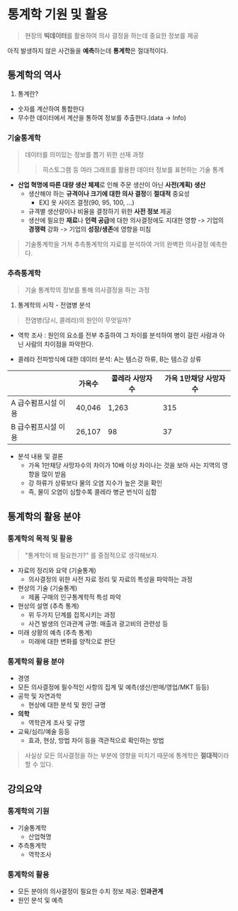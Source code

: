 # 통계학 기원 및 활용

> 현장의 **빅데이터**를 활용하여 의사 결정을 하는데 중요한 정보를 제공

아직 발생하지 않은 사건들을 **예측**하는데 **통계학**은 절대적이다.

## 통계학의 역사

1. 통계란?

- 숫자를 계산하여 통합한다
- 무수한 데이터에서 계산을 통하여 정보를 추출한다.(data -> Info)

### 기술통계학

> 데이터를 의미있는 정보를 뽑기 위한 선재 과정
>
> > 히스토그램 등 여러 그래프를 활용한 데이터 정보를 표현하는 기술 통계

- **산업 혁명에 따른 대량 생산 체제**로 인해 주문 생산이 아닌 **사전(계획) 생산**
  - 생산해야 하는 **규격이나 크기에 대한 의사 결정**이 **절대적** 중요성
    - EX] 옷 사이즈 결정(90, 95, 100, ...)
  - 규격별 생산량이나 비율을 결정하기 위한 **사전 정보** 제공
  - 생산에 필요한 **재료**나 **인력 공급**에 대한 의사결정에도 지대한 영향 -> 기업의 **경쟁력** 강화 -> 기업의 **성장/생존**에 영향을 미침

> 기술통계학을 거쳐 추측통계학의 자료를 분석하여 거의 완벽한 의사결정 예측한다.

### 추측통계학

> 기술 통계학의 정보를 통해 의사결정을 하는 과정

1. 통계학의 시작 - 전염병 분석

> 전염병(당시, 콜레라)의 원인이 무엇일까?

- 역학 조사 : 원인의 요소를 전부 추출하여 그 차이를 분석하여 병이 걸린 사람과 아닌 사람의 차이점을 파악한다.

- 콜레라 전파방식에 대한 데이터 분석: A는 템스강 하류, B는 템스강 상류

|                     | 가옥수 | 콜레라 사망자 수 | 가옥 1만채당 사망자수 |
| ------------------- | ------ | ---------------- | --------------------- |
| A 급수펌프시설 이용 | 40,046 | 1,263            | 315                   |
| B 급수펌프시설 이용 | 26,107 | 98               | 37                    |

- 분석 내용 및 결론
  - 가옥 1만채당 사망자수의 차이가 10배 이상 차이나는 것을 보아 사는 지역의 영향을 많이 받음
  - 강 하류가 상류보다 물의 오염 지수가 높은 것을 확인
  - 즉, 물이 오염이 심할수록 콜레라 병균 번식이 심함

## 통계학의 활용 분야

### 통계학의 목적 및 활용

> "통계학이 왜 필요한가?" 를 중점적으로 생각해보자.

- 자료의 정리와 요약 (기술통계)
  - 의사결정의 위한 사전 자료 정리 및 자료의 특성을 파악하는 과정
- 현상의 기술 (기술통계)
  - 제품 구매의 인구통계학적 특성 파악
- 현상의 설명 (추측 통계)
  - 위 두가지 단계를 접목시키는 과정
  - 사건 발생의 인과관계 규명: 매출과 광고비의 관련성 등
- 미래 상황의 예측 (추측 통계)
  - 미래에 대한 변화를 양적으로 판단

### 통계학의 활용 분야

- 경영
- 모든 의사결정에 필수적인 사항의 집계 및 예측(생산/판매/영업/MKT 등등)
- 공학 및 자연과학
  - 현상에 대한 분석 및 원인 규명
- **의학**
  - 역학관게 조사 및 규명
- 교육/심리/예술 등등
  - 효과, 현상, 방법 차이 등을 객관적으로 확인하는 방법

> 사실상 모든 의사결정을 하는 부분에 영향을 미치기 때문에 통계학은 **절대적**이라 할 수 있다.

## 강의요약

### 통계학의 기원

- 기술통계학
  - 산업혁명
- 추측통계학
  - 역학조사

### 통계학의 활용

- 모든 분야의 의사결정이 필요한 수치 정보 제공: **인과관계**
- 원인 분석 및 예측

